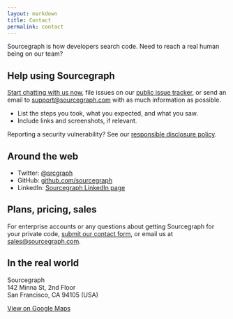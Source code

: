 ```yaml
---
layout: markdown
title: Contact
permalink: contact
---
```


Sourcegraph is how developers search code. Need to reach a real human being on our team?

## Help using Sourcegraph

<a class="intercom-toggle" href="#" onclick="window.Intercom('show')">Start chatting with us now</a>, file issues on our [public issue tracker](https://github.com/sourcegraph/sourcegraph/issues), or send an email to <a href="mailto:support@sourcegraph.com">support@sourcegraph.com</a> with as much information as possible.

- List the steps you took, what you expected, and what you saw.
- Include links and screenshots, if relevant.

Reporting a security vulnerability? See our <a href="/security">responsible disclosure policy</a>.

## Around the web

- Twitter: <a href="https://twitter.com/srcgraph" target="_blank">@srcgraph</a>
- GitHub: <a target="_blank" href="https://github.com/sourcegraph">github.com/sourcegraph</a>
- LinkedIn: <a target="_blank" href="https://www.linkedin.com/company/sourcegraph">Sourcegraph LinkedIn page</a>

## Plans, pricing, sales

For enterprise accounts or any questions about getting Sourcegraph for your private code, <a href="/contact/sales">submit our contact form</a>, or email us at <a href="mailto:sales@sourcegraph.com">sales@sourcegraph.com</a>.

## In the real world

Sourcegraph<br/>
142 Minna St, 2nd Floor<br/>
San Francisco, CA 94105 (USA)

<a target="_blank" href="https://www.google.com/maps/place/Sourcegraph/@37.7878302,-122.4013944,17z/data=!3m1!4b1!4m5!3m4!1s0x80858062cd4c9f97:0xf3a9d5164f1d61ec!8m2!3d37.7878302!4d-122.3992004">View on Google Maps</a>
